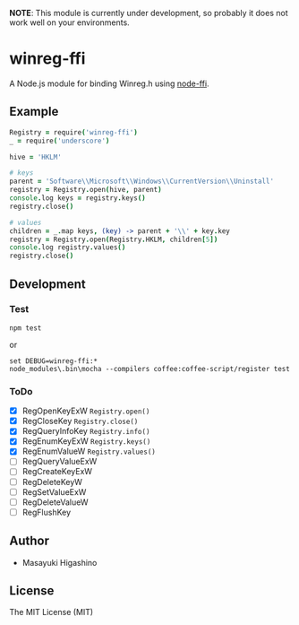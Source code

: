 **NOTE**: This module is currently under development, so probably it does not work well on your environments.

# winreg-ffi

A Node.js module for binding Winreg.h using [node-ffi](https://github.com/node-ffi/node-ffi).

## Example

```coffee
Registry = require('winreg-ffi')
_ = require('underscore')

hive = 'HKLM'

# keys
parent = 'Software\\Microsoft\\Windows\\CurrentVersion\\Uninstall'
registry = Registry.open(hive, parent)
console.log keys = registry.keys()
registry.close()

# values
children = _.map keys, (key) -> parent + '\\' + key.key
registry = Registry.open(Registry.HKLM, children[5])
console.log registry.values()
registry.close()
```

## Development

### Test

```
npm test
```

or

```
set DEBUG=winreg-ffi:*
node_modules\.bin\mocha --compilers coffee:coffee-script/register test
```

### ToDo

- [x] RegOpenKeyExW `Registry.open()`
- [x] RegCloseKey `Registry.close()`
- [x] RegQueryInfoKey `Registry.info()`
- [x] RegEnumKeyExW `Registry.keys()`
- [x] RegEnumValueW `Registry.values()`
- [ ] RegQueryValueExW
- [ ] RegCreateKeyExW
- [ ] RegDeleteKeyW
- [ ] RegSetValueExW
- [ ] RegDeleteValueW
- [ ] RegFlushKey

## Author

- Masayuki Higashino

## License

The MIT License (MIT)
